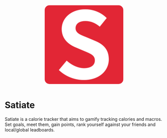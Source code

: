 [<img src="./src/images/logo.png" alt="Satiate logo" style="border-radius: 15px; height: 250px; margin: 50px; display: block; margin-left: auto; margin-right: auto;">](https://www.satiate.app)

# Satiate

Satiate is a calorie tracker that aims to gamify tracking calories and macros. Set goals, meet them, gain points, rank yourself against your friends and local/global leadboards.

